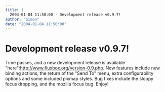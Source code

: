 ```yaml
---
title: |
  2004-01-04 11:50:00 - Development release v0.9.7!
author: "Simon"
date: "2004-01-04 11:50:00"
---
```


# Development release v0.9.7!

Time passes, and a new development release is available
"here":http://www.fluxbox.org/version-0.9.php. New features include new
binding actions, the return of the "Send To" menu, extra configurability
options and some included pixmap styles. Bug fixes include the sloppy
focus dropping, and the mozilla focus bug.  Enjoy!



